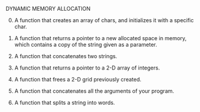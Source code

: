  DYNAMIC MEMORY ALLOCATION

 0. A function that creates an array of chars, and initializes it with a specific char.

 1. A function that returns a pointer to a new allocated space in memory, which contains a copy of the string given as a parameter.

 2. A function that concatenates two strings.

 3. A function that returns a pointer to a 2-D array of integers.

 4. A function that frees a 2-D grid previously created.

 5. A function that concatenates all the arguments of your program.

 6. A function that splits a string into words.

